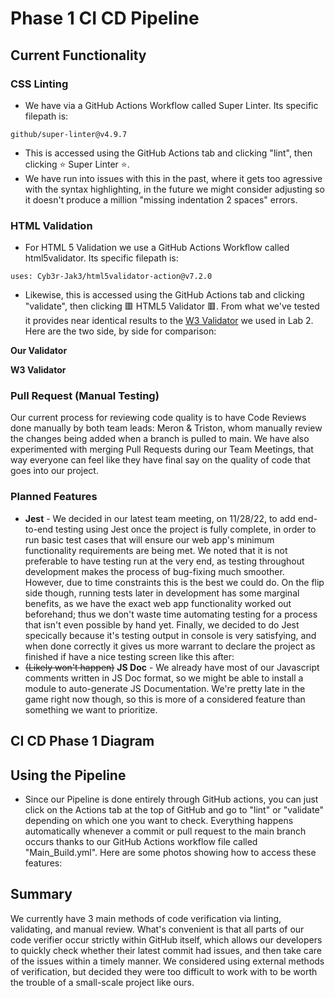 # Phase 1 CI CD Pipeline

## Current Functionality
### CSS Linting 
 - We have via a GitHub Actions Workflow called Super Linter. Its specific filepath is:
```
github/super-linter@v4.9.7
```
 - This is accessed using the GitHub Actions tab and clicking "lint", then clicking ⭐ Super Linter ⭐.
 - We have run into issues with this in the past, where it gets too agressive with the syntax highlighting, in the future we might consider adjusting so it doesn't produce a million "missing indentation 2 spaces" errors.

### HTML Validation
 - For HTML 5 Validation we use a GitHub Actions Workflow called html5validator. Its specific filepath is:
```
uses: Cyb3r-Jak3/html5validator-action@v7.2.0
```
 - Likewise, this is accessed using the GitHub Actions tab and clicking "validate", then clicking 🟥 HTML5 Validator 🟥.
From what we've tested it provides near identical results to the [W3 Validator](https://validator.w3.org/) we used in Lab 2. Here are the two side, by side for comparison:

**Our Validator**


**W3 Validator**


### Pull Request (Manual Testing)
Our current process for reviewing code quality is to have Code Reviews done manually by both team leads: Meron & Triston, whom manually review the changes being added when a branch is pulled to main. We have also experimented with merging Pull Requests during our Team Meetings, that way everyone can feel like they have final say on the quality of code that goes into our project.

### Planned Features
 - **Jest** - We decided in our latest team meeting, on 11/28/22, to add end-to-end testing using Jest once the project is fully complete, in order to run basic test cases that will ensure our web app's minimum functionality requirements are being met. 
We noted that it is not preferable to have testing run at the very end, as testing throughout development makes the process of bug-fixing much smoother. However, due to time constraints this is the best we could do. On the flip side though, running tests later in development has some marginal benefits, as we have the exact web app functionality worked out beforehand; thus we don't waste time automating testing for a process that isn't even possible by hand yet. Finally, we decided to do Jest specically because it's testing output in console is very satisfying, and when done correctly it gives us more warrant to declare the project as finished if have a nice testing screen like this after:
- ~~(Likely won't happen)~~ **JS Doc** - We already have most of our Javascript comments written in JS Doc format, so we might be able to install a module to auto-generate JS Documentation. We're pretty late in the game right now though, so this is more of a considered feature than something we want to prioritize.

## CI CD Phase 1 Diagram


## Using the Pipeline
- Since our Pipeline is done entirely through GitHub actions, you can just click on the Actions tab at the top of GitHub and go to "lint" or "validate" depending on which one you want to check. Everything happens automatically whenever a commit or pull request to the main branch occurs thanks to our GitHub Actions workflow file called "Main_Build.yml". Here are some photos showing how to access these features:

## Summary
We currently have 3 main methods of code verification via linting, validating, and manual review. What's convenient is that all parts of our code verifier occur strictly within GitHub itself, which allows our developers to quickly check whether their latest commit had issues, and then take care of the issues within a timely manner. We considered using external methods of verification, but decided they were too difficult to work with to be worth the trouble of a small-scale project like ours.
